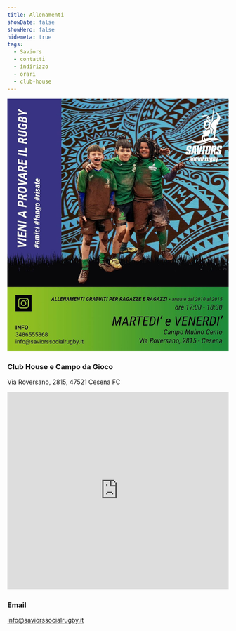 ```yaml
---
title: Allenamenti
showDate: false
showHero: false
hidemeta: true
tags:
  - Saviors
  - contatti
  - indirizzo
  - orari
  - club-house
---
```


![](../images/training-under.jpg)

### Club House e Campo da Gioco

Via Roversano, 2815, 47521 Cesena FC

<iframe width="100%" height="450" frameborder="0" style="border:0" referrerpolicy="no-referrer-when-downgrade" src="https://www.google.com/maps/embed/v1/place?key=AIzaSyCq4fwXsWGIKvLQr7bNfqxs8BITQKs4UnU&q=Saviors+Social+Rugby+-+Club+House+e+Campo+da+gioco&maptype=satellite&zoom=17" allowfullscreen> </iframe>

### Email

info@saviorssocialrugby.it
